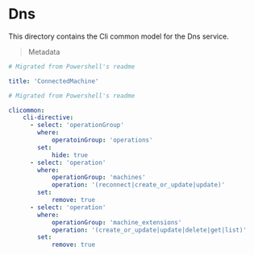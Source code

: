 <!-- region Generated -->
# Dns
This directory contains the Cli common model for the Dns service.

> Metadata
``` yaml
# Migrated from Powershell's readme

title: 'ConnectedMachine'
```

``` yaml
# Migrated from Powershell's readme

clicommon:
    cli-directive:
      - select: 'operationGroup'
        where:
            operatoinGroup: 'operations'
        set:
            hide: true
      - select: 'operation'
        where:
            operationGroup: 'machines'
            operation: '(reconnect|create_or_update|update)'
        set:
            remove: true
      - select: 'operation'
        where:
            operationGroup: 'machine_extensions'
            operation: '(create_or_update|update|delete|get|list)'
        set:
            remove: true
```